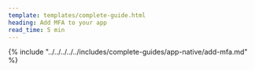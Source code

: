 ```yaml
---
template: templates/complete-guide.html
heading: Add MFA to your app
read_time: 5 min
---
```


{% include "../../../../../includes/complete-guides/app-native/add-mfa.md" %}
